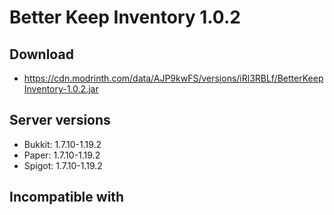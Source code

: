 # Better Keep Inventory 1.0.2

## Download
- https://cdn.modrinth.com/data/AJP9kwFS/versions/iRl3RBLf/BetterKeepInventory-1.0.2.jar

## Server versions
- Bukkit: 1.7.10-1.19.2
- Paper: 1.7.10-1.19.2
- Spigot: 1.7.10-1.19.2

## Incompatible with
